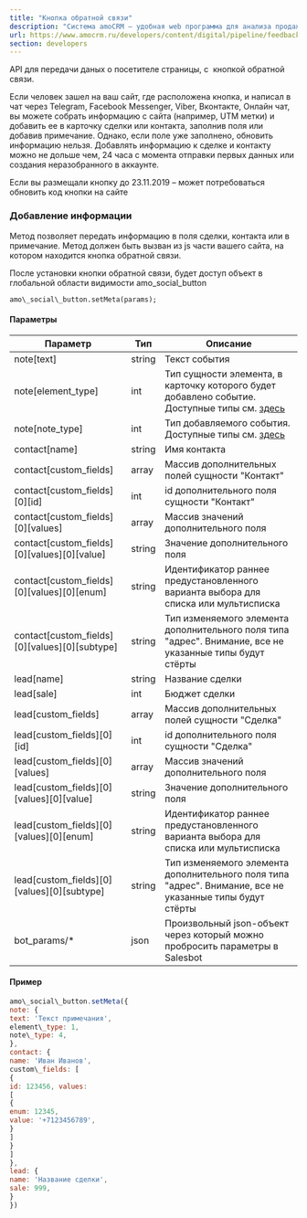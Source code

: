 ```yaml
---
title: "Кнопка обратной связи"
description: "Система amoCRM – удобная web программа для анализа продаж, доступная в режиме online из любой точки мира! Подробности узнавайте по указанным на сайте телефонам в Москве."
url: https://www.amocrm.ru/developers/content/digital/pipeline/feedback/button
section: developers
---
```


API для передачи даных о посетителе страницы, с  кнопкой обратной связи.

Если человек зашел на ваш сайт, где расположена кнопка, и написал в чат через Telegram, Facebook Messenger, Viber, Вконтакте, Онлайн чат, вы можете собрать информацию с сайта (например, UTM метки) и добавить ее в карточку сделки или контакта, заполнив поля или добавив примечание. Однако, если поле уже заполнено, обновить информацию нельзя. Добавлять информацию к сделке и контакту можно не дольше чем, 24 часа с момента отправки первых данных или создания неразобранного в аккаунте.

Если вы размещали кнопку до 23.11.2019 – может потребоваться обновить код кнопки на сайте

### Добавление информации

Метод позволяет передать информацию в поля сделки, контакта или в примечание. Метод должен быть вызван из js части вашего сайта, на котором находится кнопка обратной связи.

После установки кнопки обратной связи, будет доступ объект в глобальной области видимости amo\_social\_button

```
amo\_social\_button.setMeta(params);
```

#### Параметры

| Параметр | Тип | Описание |
| --- | --- | --- |
| note[text] | string | Текст события |
| note[element\_type] | int | Тип сущности элемента, в карточку которого будет добавлено событие. Доступные типы см. [здесь](https://www.amocrm.ru/developers/content/api/notes#element_types) |
| note[note\_type] | int | Тип добавляемого события. Доступные типы см. [здесь](https://www.amocrm.ru/developers/content/api/notes#note_types) |
| contact[name] | string | Имя контакта |
| contact[custom\_fields] | array | Массив дополнительных полей сущности "Контакт" |
| contact[custom\_fields][0][id] | int | id дополнительного поля сущности "Контакт" |
| contact[custom\_fields][0][values] | array | Массив значений дополнительного поля |
| contact[custom\_fields][0][values][0][value] | string | Значение дополнительного поля |
| contact[custom\_fields][0][values][0][enum] | string | Идентификатор раннее предустановленного варианта выбора для списка или мультисписка |
| contact[custom\_fields][0][values][0][subtype] | string | Тип изменяемого элемента дополнительного поля типа "адрес". Внимание, все не указанные типы будут стёрты |
| lead[name] | string | Название сделки |
| lead[sale] | int | Бюджет сделки |
| lead[custom\_fields] | array | Массив дополнительных полей сущности "Сделка" |
| lead[custom\_fields][0][id] | int | id дополнительного поля сущности "Сделка" |
| lead[custom\_fields][0][values] | array | Массив значений дополнительного поля |
| lead[custom\_fields][0][values][0][value] | string | Значение дополнительного поля |
| lead[custom\_fields][0][values][0][enum] | string | Идентификатор раннее предустановленного варианта выбора для списка или мультисписка |
| lead[custom\_fields][0][values][0][subtype] | string | Тип изменяемого элемента дополнительного поля типа "адрес". Внимание, все не указанные типы будут стёрты |
| bot\_params/\* | json | Произвольный json-объект через который можно пробросить параметры в Salesbot |

#### Пример

```js
amo\_social\_button.setMeta({
note: {
text: 'Текст примечания',
element\_type: 1,
note\_type: 4,
},
contact: {
name: 'Иван Иванов',
custom\_fields: [
{
id: 123456, values:
[
{
enum: 12345,
value: '+7123456789',
}
]
}
]
},
lead: {
name: 'Название сделки',
sale: 999,
}
})
```